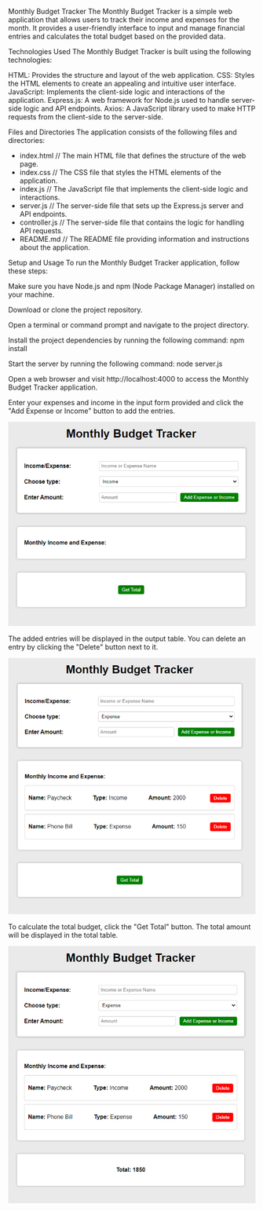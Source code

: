 Monthly Budget Tracker
The Monthly Budget Tracker is a simple web application that allows users to track their income and expenses for the month. It provides a user-friendly interface to input and manage financial entries and calculates the total budget based on the provided data.

Technologies Used
The Monthly Budget Tracker is built using the following technologies:

HTML: Provides the structure and layout of the web application.
CSS: Styles the HTML elements to create an appealing and intuitive user interface.
JavaScript: Implements the client-side logic and interactions of the application.
Express.js: A web framework for Node.js used to handle server-side logic and API endpoints.
Axios: A JavaScript library used to make HTTP requests from the client-side to the server-side.

Files and Directories
The application consists of the following files and directories:

- index.html        // The main HTML file that defines the structure of the web page.
- index.css         // The CSS file that styles the HTML elements of the application.
- index.js          // The JavaScript file that implements the client-side logic and interactions.
- server.js         // The server-side file that sets up the Express.js server and API endpoints.
- controller.js     // The server-side file that contains the logic for handling API requests.
- README.md         // The README file providing information and instructions about the application.

Setup and Usage
To run the Monthly Budget Tracker application, follow these steps:

Make sure you have Node.js and npm (Node Package Manager) installed on your machine.

Download or clone the project repository.

Open a terminal or command prompt and navigate to the project directory.

Install the project dependencies by running the following command: npm install

Start the server by running the following command: node server.js

Open a web browser and visit http://localhost:4000 to access the Monthly Budget Tracker application.

Enter your expenses and income in the input form provided and click the "Add Expense or Income" button to add the entries.

![Alt text](screenshots/Monthly-budget-tracker-main.png)

The added entries will be displayed in the output table. You can delete an entry by clicking the "Delete" button next to it.

![Alt text](screenshots/Monthly-budget-tracker-2.png)

To calculate the total budget, click the "Get Total" button. The total amount will be displayed in the total table.

![Alt text](screenshots/Monthly-budget-tracker-3.png)